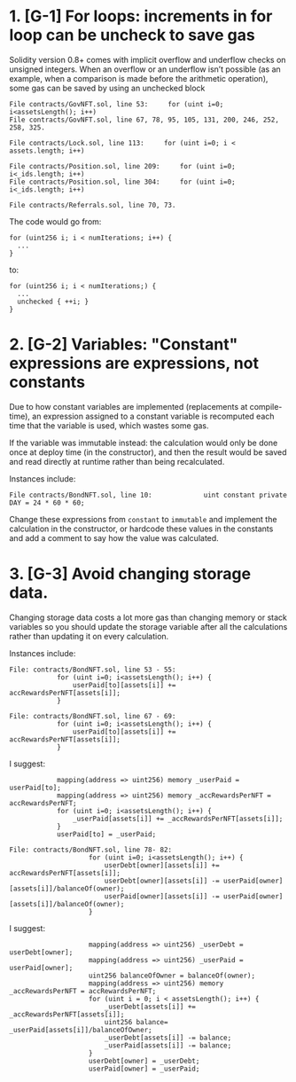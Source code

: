 # 1. [G-1] For loops: increments in for loop can be uncheck to save gas

Solidity version 0.8+ comes with implicit overflow and underflow checks on unsigned integers. When an overflow or an underflow isn’t possible (as an example, when a comparison is made before the arithmetic operation), some gas can be saved by using an unchecked block

    File contracts/GovNFT.sol, line 53:     for (uint i=0; i<assetsLength(); i++)
    File contracts/GovNFT.sol, line 67, 78, 95, 105, 131, 200, 246, 252, 258, 325.

    File contracts/Lock.sol, line 113:     for (uint i=0; i < assets.length; i++)

    File contracts/Position.sol, line 209:     for (uint i=0; i<_ids.length; i++)
    File contracts/Position.sol, line 304:     for (uint i=0; i<_ids.length; i++)

    File contracts/Referrals.sol, line 70, 73.     

The code would go from:

    for (uint256 i; i < numIterations; i++) { 
      ...
    }

to:

    for (uint256 i; i < numIterations;) { 
      ...
      unchecked { ++i; }  
    }

# 2. [G-2] Variables: "Constant" expressions are expressions, not constants

Due to how constant variables are implemented (replacements at compile-time), an expression assigned to a constant variable is recomputed each time that the variable is used, which wastes some gas.

If the variable was immutable instead: the calculation would only be done once at deploy time (in the constructor), and then the result would be saved and read directly at runtime rather than being recalculated.

Instances include:

    File contracts/BondNFT.sol, line 10:             uint constant private DAY = 24 * 60 * 60;

Change these expressions from `constant` to `immutable` and implement the calculation in the constructor, or hardcode these values in the constants and add a comment to say how the value was calculated.

# 3. [G-3] Avoid changing storage data.

Changing storage data costs a lot more gas than changing memory or stack variables so you should update the storage variable after all the calculations rather than updating it on every calculation.

Instances include:

    File: contracts/BondNFT.sol, line 53 - 55:             
                for (uint i=0; i<assetsLength(); i++) {
                    userPaid[to][assets[i]] += accRewardsPerNFT[assets[i]];
                }

    File: contracts/BondNFT.sol, line 67 - 69:             
                for (uint i=0; i<assetsLength(); i++) {
                    userPaid[to][assets[i]] += accRewardsPerNFT[assets[i]];
                }

I suggest:

                mapping(address => uint256) memory _userPaid = userPaid[to];
                mapping(address => uint256) memory _accRewardsPerNFT = accRewardsPerNFT;
                for (uint i=0; i<assetsLength(); i++) {
                    _userPaid[assets[i]] += _accRewardsPerNFT[assets[i]];
                }
                userPaid[to] = _userPaid;

    File: contracts/BondNFT.sol, line 78- 82:            
                        for (uint i=0; i<assetsLength(); i++) {
                            userDebt[owner][assets[i]] += accRewardsPerNFT[assets[i]];
                            userDebt[owner][assets[i]] -= userPaid[owner][assets[i]]/balanceOf(owner);
                            userPaid[owner][assets[i]] -= userPaid[owner][assets[i]]/balanceOf(owner);            
                        }

I suggest:

                        mapping(address => uint256) _userDebt = userDebt[owner];
                        mapping(address => uint256) _userPaid = userPaid[owner];
                        uint256 balanceOfOwner = balanceOf(owner);
                        mapping(address => uint256) memory _accRewardsPerNFT = accRewardsPerNFT;      
                        for (uint i = 0; i < assetsLength(); i++) {
                            _userDebt[assets[i]] += _accRewardsPerNFT[assets[i]];
                            uint256 balance= _userPaid[assets[i]]/balanceOfOwner;
                            _userDebt[assets[i]] -= balance;
                            _userPaid[assets[i]] -= balance;            
                        }
                        userDebt[owner] = _userDebt;
                        userPaid[owner] = _userPaid;